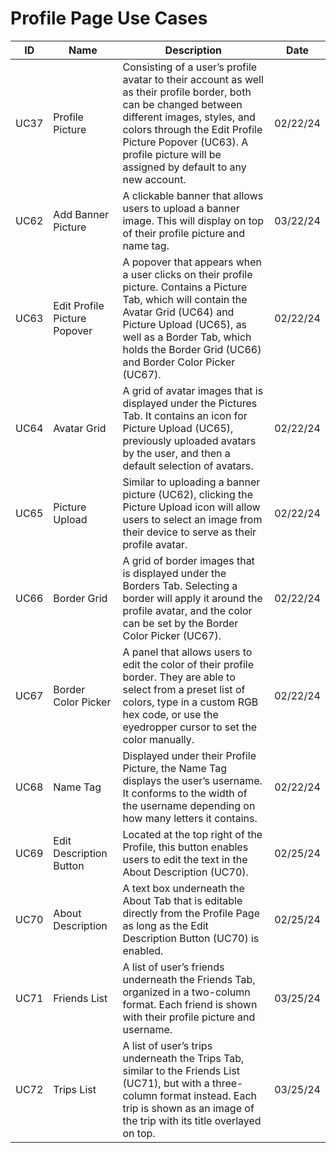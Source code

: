 # Profile Page Use Cases

| ID   | Name                            | Description                                                                                                                                                                                                                                     | Date       |
| ---- | ------------------------------- | ----------------------------------------------------------------------------------------------------------------------------------------------------------------------------------------------------------------------------------------------- | ---------- |
| UC37 | Profile Picture                 | Consisting of a user’s profile avatar to their account as well as their profile border, both can be changed between different images, styles, and colors through the Edit Profile Picture Popover (UC63). A profile picture will be assigned by default to any new account. | 02/22/24   |
| UC62 | Add Banner Picture              | A clickable banner that allows users to upload a banner image. This will display on top of their profile picture and name tag.  | 03/22/24 |
| UC63 | Edit Profile Picture Popover    | A popover that appears when a user clicks on their profile picture. Contains a Picture Tab, which will contain the Avatar Grid (UC64) and Picture Upload (UC65), as well as a Border Tab, which holds the Border Grid (UC66) and Border Color Picker (UC67). | 02/22/24 |
| UC64 | Avatar Grid                     | A grid of avatar images that is displayed under the Pictures Tab. It contains an icon for Picture Upload (UC65), previously uploaded avatars by the user, and then a default selection of avatars. | 02/22/24 |
| UC65 | Picture Upload                  | Similar to uploading a banner picture (UC62), clicking the Picture Upload icon will allow users to select an image from their device to serve as their profile avatar. | 02/22/24 |
| UC66 | Border Grid                     | A grid of border images that is displayed under the Borders Tab. Selecting a border will apply it around the profile avatar, and the color can be set by the Border Color Picker (UC67). | 02/22/24 |
| UC67 | Border Color Picker             | A panel that allows users to edit the color of their profile border. They are able to select from a preset list of colors, type in a custom RGB hex code, or use the eyedropper cursor to set the color manually. | 02/22/24 |
| UC68 | Name Tag                        | Displayed under their Profile Picture, the Name Tag displays the user’s username. It conforms to the width of the username depending on how many letters it contains. | 02/22/24 |
| UC69 | Edit Description Button         | Located at the top right of the Profile, this button enables users to edit the text in the About Description (UC70). | 02/25/24 |
| UC70 | About Description               | A text box underneath the About Tab that is editable directly from the Profile Page as long as the Edit Description Button (UC70) is enabled. | 02/25/24 |
| UC71 | Friends List                    | A list of user’s friends underneath the Friends Tab, organized in a two-column format. Each friend is shown with their profile picture and username. | 03/25/24 |
| UC72 | Trips List                      | A list of user’s trips underneath the Trips Tab, similar to the Friends List (UC71), but with a three-column format instead. Each trip is shown as an image of the trip with its title overlayed on top. | 03/25/24 |

